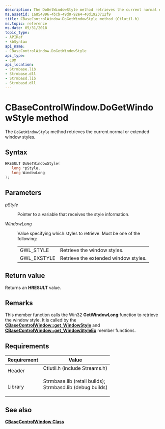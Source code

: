 ```yaml
---
description: The DoGetWindowStyle method retrieves the current normal or extended window styles.
ms.assetid: 1a854896-4bcb-49d0-92e4-40d1923712f9
title: CBaseControlWindow.DoGetWindowStyle method (Ctlutil.h)
ms.topic: reference
ms.date: 05/31/2018
topic_type: 
- APIRef
- kbSyntax
api_name: 
- CBaseControlWindow.DoGetWindowStyle
api_type: 
- COM
api_location: 
- Strmbase.lib
- Strmbase.dll
- Strmbasd.lib
- Strmbasd.dll
---
```


# CBaseControlWindow.DoGetWindowStyle method

The `DoGetWindowStyle` method retrieves the current normal or extended window styles.

## Syntax


```C++
HRESULT DoGetWindowStyle(
   long *pStyle,
   long WindowLong
);
```



## Parameters

<dl> <dt>

*pStyle* 
</dt> <dd>

Pointer to a variable that receives the style information.

</dd> <dt>

*WindowLong* 
</dt> <dd>

Value specifying which styles to retrieve. Must be one of the following:



|              |                                      |
|--------------|--------------------------------------|
| GWL\_STYLE   | Retrieve the window styles.          |
| GWL\_EXSTYLE | Retrieve the extended window styles. |



 

</dd> </dl>

## Return value

Returns an **HRESULT** value.

## Remarks

This member function calls the Win32 **GetWindowLong** function to retrieve the window style. It is called by the [**CBaseControlWindow::get\_WindowStyle**](cbasecontrolwindow-get-windowstyle.md) and [**CBaseControlWindow::get\_WindowStyleEx**](cbasecontrolwindow-get-windowstyleex.md) member functions.

## Requirements



| Requirement | Value |
|--------------------|--------------------------------------------------------------------------------------------------------------------------------------------------------------------------------------------|
| Header<br/>  | <dl> <dt>Ctlutil.h (include Streams.h)</dt> </dl>                                                                                   |
| Library<br/> | <dl> <dt>Strmbase.lib (retail builds); </dt> <dt>Strmbasd.lib (debug builds)</dt> </dl> |



## See also

<dl> <dt>

[**CBaseControlWindow Class**](cbasecontrolwindow.md)
</dt> </dl>

 

 




